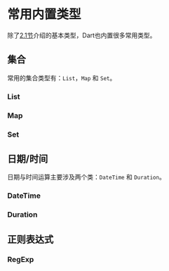# 常用内置类型

除了[2.1节](/language/basic.md)介绍的基本类型，Dart也内置很多常用类型。

## 集合

常用的集合类型有：`List`，`Map` 和 `Set`。

### List

### Map

### Set

## 日期/时间

日期与时间运算主要涉及两个类：`DateTime` 和 `Duration`。

### DateTime

### Duration

## 正则表达式

### RegExp



